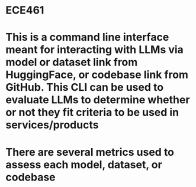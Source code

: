 # ECE461
# This is a command line interface meant for interacting with LLMs via model or dataset link from HuggingFace, or codebase link from GitHub. This CLI can be used to evaluate LLMs to determine whether or not they fit criteria to be used in services/products

# There are several metrics used to assess each model, dataset, or codebase